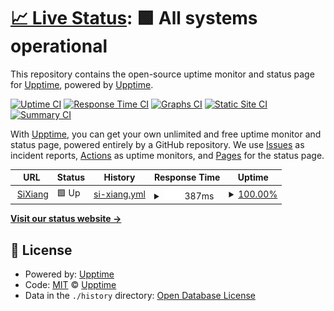 # [📈 Live Status](https://upptime.github.io/upptime): <!--live status--> **🟩 All systems operational**

This repository contains the open-source uptime monitor and status page for [Upptime](https://upptime.js.org), powered by [Upptime](https://github.com/upptime/upptime).

[![Uptime CI](https://github.com/upptime/upptime/workflows/Uptime%20CI/badge.svg)](https://github.com/upptime/upptime/actions?query=workflow%3A%22Uptime+CI%22)
[![Response Time CI](https://github.com/upptime/upptime/workflows/Response%20Time%20CI/badge.svg)](https://github.com/upptime/upptime/actions?query=workflow%3A%22Response+Time+CI%22)
[![Graphs CI](https://github.com/upptime/upptime/workflows/Graphs%20CI/badge.svg)](https://github.com/upptime/upptime/actions?query=workflow%3A%22Graphs+CI%22)
[![Static Site CI](https://github.com/upptime/upptime/workflows/Static%20Site%20CI/badge.svg)](https://github.com/upptime/upptime/actions?query=workflow%3A%22Static+Site+CI%22)
[![Summary CI](https://github.com/upptime/upptime/workflows/Summary%20CI/badge.svg)](https://github.com/upptime/upptime/actions?query=workflow%3A%22Summary+CI%22)

With [Upptime](https://upptime.js.org), you can get your own unlimited and free uptime monitor and status page, powered entirely by a GitHub repository. We use [Issues](https://github.com/upptime/upptime/issues) as incident reports, [Actions](https://github.com/upptime/upptime/actions) as uptime monitors, and [Pages](https://upptime.github.io/upptime) for the status page.

<!--start: status pages-->
<!-- This summary is generated by Upptime (https://github.com/upptime/upptime) -->
<!-- Do not edit this manually, your changes will be overwritten -->
<!-- prettier-ignore -->
| URL | Status | History | Response Time | Uptime |
| --- | ------ | ------- | ------------- | ------ |
| <img alt="" src="https://icons.duckduckgo.com/ip3/sixiang.world.ico" height="13"> [SiXiang](https://sixiang.world) | 🟩 Up | [si-xiang.yml](https://github.com/siyijiang/sixiang-upptime/commits/HEAD/history/si-xiang.yml) | <details><summary><img alt="Response time graph" src="./graphs/si-xiang/response-time-week.png" height="20"> 387ms</summary><br><a href="https://upptime.github.io/upptime/history/si-xiang"><img alt="Response time 257" src="https://img.shields.io/endpoint?url=https%3A%2F%2Fraw.githubusercontent.com%2Fsiyijiang%2Fsixiang-upptime%2FHEAD%2Fapi%2Fsi-xiang%2Fresponse-time.json"></a><br><a href="https://upptime.github.io/upptime/history/si-xiang"><img alt="24-hour response time 750" src="https://img.shields.io/endpoint?url=https%3A%2F%2Fraw.githubusercontent.com%2Fsiyijiang%2Fsixiang-upptime%2FHEAD%2Fapi%2Fsi-xiang%2Fresponse-time-day.json"></a><br><a href="https://upptime.github.io/upptime/history/si-xiang"><img alt="7-day response time 387" src="https://img.shields.io/endpoint?url=https%3A%2F%2Fraw.githubusercontent.com%2Fsiyijiang%2Fsixiang-upptime%2FHEAD%2Fapi%2Fsi-xiang%2Fresponse-time-week.json"></a><br><a href="https://upptime.github.io/upptime/history/si-xiang"><img alt="30-day response time 277" src="https://img.shields.io/endpoint?url=https%3A%2F%2Fraw.githubusercontent.com%2Fsiyijiang%2Fsixiang-upptime%2FHEAD%2Fapi%2Fsi-xiang%2Fresponse-time-month.json"></a><br><a href="https://upptime.github.io/upptime/history/si-xiang"><img alt="1-year response time 257" src="https://img.shields.io/endpoint?url=https%3A%2F%2Fraw.githubusercontent.com%2Fsiyijiang%2Fsixiang-upptime%2FHEAD%2Fapi%2Fsi-xiang%2Fresponse-time-year.json"></a></details> | <details><summary><a href="https://upptime.github.io/upptime/history/si-xiang">100.00%</a></summary><a href="https://upptime.github.io/upptime/history/si-xiang"><img alt="All-time uptime 100.00%" src="https://img.shields.io/endpoint?url=https%3A%2F%2Fraw.githubusercontent.com%2Fsiyijiang%2Fsixiang-upptime%2FHEAD%2Fapi%2Fsi-xiang%2Fuptime.json"></a><br><a href="https://upptime.github.io/upptime/history/si-xiang"><img alt="24-hour uptime 100.00%" src="https://img.shields.io/endpoint?url=https%3A%2F%2Fraw.githubusercontent.com%2Fsiyijiang%2Fsixiang-upptime%2FHEAD%2Fapi%2Fsi-xiang%2Fuptime-day.json"></a><br><a href="https://upptime.github.io/upptime/history/si-xiang"><img alt="7-day uptime 100.00%" src="https://img.shields.io/endpoint?url=https%3A%2F%2Fraw.githubusercontent.com%2Fsiyijiang%2Fsixiang-upptime%2FHEAD%2Fapi%2Fsi-xiang%2Fuptime-week.json"></a><br><a href="https://upptime.github.io/upptime/history/si-xiang"><img alt="30-day uptime 100.00%" src="https://img.shields.io/endpoint?url=https%3A%2F%2Fraw.githubusercontent.com%2Fsiyijiang%2Fsixiang-upptime%2FHEAD%2Fapi%2Fsi-xiang%2Fuptime-month.json"></a><br><a href="https://upptime.github.io/upptime/history/si-xiang"><img alt="1-year uptime 100.00%" src="https://img.shields.io/endpoint?url=https%3A%2F%2Fraw.githubusercontent.com%2Fsiyijiang%2Fsixiang-upptime%2FHEAD%2Fapi%2Fsi-xiang%2Fuptime-year.json"></a></details>

<!--end: status pages-->

[**Visit our status website →**](https://upptime.github.io/upptime)

## 📄 License

- Powered by: [Upptime](https://github.com/upptime/upptime)
- Code: [MIT](./LICENSE) © [Upptime](https://upptime.js.org)
- Data in the `./history` directory: [Open Database License](https://opendatacommons.org/licenses/odbl/1-0/)
